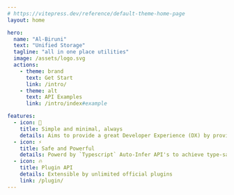 ```yaml
---
# https://vitepress.dev/reference/default-theme-home-page
layout: home

hero:
  name: "Al-Biruni"
  text: "Unified Storage"
  tagline: "all in one place utilities"
  image: /assets/logo.svg
  actions:
    - theme: brand
      text: Get Start
      link: /intro/
    - theme: alt
      text: API Examples
      link: /intro/index#example

features:
  - icon: 💅
    title: Simple and minimal, always
    details: Aims to provide a great Developer Experience (DX) by provide easy-to-use definition and manipulation of storages
  - icon: ⚡
    title: Safe and Powerful
    details: Powerd by `Typescript` Auto-Infer API's to achieve type-safey
  - icon: 🔥
    title: Plugin API
    details: Extensible by unlimited official plugins
    link: /plugin/
---
```

